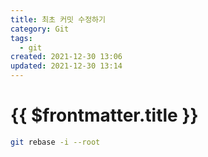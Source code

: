 ```yaml
---
title: 최초 커밋 수정하기
category: Git
tags:
  - git
created: 2021-12-30 13:06
updated: 2021-12-30 13:14
---
```


# {{ $frontmatter.title }}

```sh
git rebase -i --root
```

